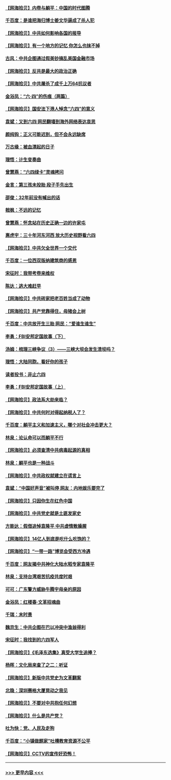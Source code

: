 #### [【网海拾贝】内卷与躺平：中国的时代图腾](../pages/nsc993/n13016128.md?t=06121852) 
#### [千百度：是谁把海归博士姜文华逼成了杀人犯](../pages/nsc993/n13015218.md?t=06121852) 
#### [【网海拾贝】中共如何影响各国的报导](../pages/nsc993/n13012599.md?t=06121852) 
#### [【网海拾贝】有一个地方的记忆 你怎么也抹不掉](../pages/nsc993/n13009802.md?t=06121852) 
#### [古风：中共企图通过假美钞搞乱美国金融市场](../pages/nsc993/n13009626.md?t=06121852) 
#### [【网海拾贝】反共是最大的政治正确](../pages/nsc993/n13007051.md?t=06121852) 
#### [【网海拾贝】中共屠杀了成千上万64抗议者](../pages/nsc993/n13002713.md?t=06121852) 
#### [金浴凤：“六·四”的伤痕（两篇）](../pages/nsc993/n13001719.md?t=06121852) 
#### [【网海拾贝】国安法下港人悼念“六四”的意义](../pages/nsc993/n13001039.md?t=06121852) 
#### [袁斌：又到六四 网民翻墙到海外网络表达哀思](../pages/nsc993/n13000995.md?t=06121852) 
#### [颜纯钩：正义可能迟到，但不会永远缺席](../pages/nsc993/n13000920.md?t=06121852) 
#### [万古缘：被血漂起的日子](../pages/nsc993/n13000914.md?t=06121852) 
#### [理悟：计生变奏曲](../pages/nsc993/n13000414.md?t=06121852) 
#### [曾慧燕：“六四绿卡”灵魂拷问](../pages/nsc993/n13000277.md?t=06121852) 
#### [金言：第三孩未投胎 段子手先出生](../pages/nsc993/n13000215.md?t=06121852) 
#### [邵俊：32年前没有喊出的话](../pages/nsc993/n13000181.md?t=06121852) 
#### [戟枫：不远的记忆](../pages/nsc993/n13000121.md?t=06121852) 
#### [曾慧燕：怀念站在历史正确一边的许家屯](../pages/nsc993/n13000073.md?t=06121852) 
#### [惠虎宇：三十年河东河西 放大历史视野看六四](../pages/nsc993/n13000018.md?t=06121852) 
#### [【网海拾贝】中共欠全世界一个交代](../pages/nsc993/n12998706.md?t=06121852) 
#### [千百度：一位西双版纳建筑商的感恩](../pages/nsc993/n12998487.md?t=06121852) 
#### [宋征时：我带考卷来维权](../pages/nsc993/n12994088.md?t=06121852) 
#### [陈达：逃大难赶早](../pages/nsc993/n12993569.md?t=06121852) 
#### [【网海拾贝】中共砖家把老百姓当成了动物](../pages/nsc993/n12993483.md?t=06121852) 
#### [【网海拾贝】共产党靠得住，母猪会上树](../pages/nsc993/n12990730.md?t=06121852) 
#### [千百度：中共放开生三胎 网民：“爱谁生谁生”](../pages/nsc993/n12990644.md?t=06121852) 
#### [李勇：FBI安邦定国故事（下）](../pages/nsc993/n12987854.md?t=06121852) 
#### [汤姆：梳理三峡争议（3）——三峡大坝会发生溃坝吗？](../pages/nsc993/n12989806.md?t=06121852) 
#### [理悟：大陆同胞，看好你的孩子](../pages/nsc993/n12989778.md?t=06121852) 
#### [读者投书：非止六四](../pages/nsc993/n12989673.md?t=06121852) 
#### [李勇：FBI安邦定国故事（上）](../pages/nsc993/n12987749.md?t=06121852) 
#### [【网海拾贝】政法系大劫来临？](../pages/nsc993/n12987596.md?t=06121852) 
#### [【网海拾贝】中共何时对得起纳税人了？](../pages/nsc993/n12985578.md?t=06121852) 
#### [千百度：躺平主义和加速主义，哪个对社会冲击更大？](../pages/nsc993/n12985512.md?t=06121852) 
#### [林泉：论认命可以而躺平不行](../pages/nsc993/n12985505.md?t=06121852) 
#### [【网海拾贝】必须查清中共病毒起源的真相](../pages/nsc993/n12984276.md?t=06121852) 
#### [林泉：躺平也是一种战斗](../pages/nsc993/n12984194.md?t=06121852) 
#### [【网海拾贝】中共政权就建立在谎言上](../pages/nsc993/n12981880.md?t=06121852) 
#### [袁斌：“中国好声音”被叫停 网友：内地娱乐要完了](../pages/nsc993/n12981826.md?t=06121852) 
#### [【网海拾贝】只因你生在红色中国](../pages/nsc993/n12979096.md?t=06121852) 
#### [【网海拾贝】中共党史就是土匪发家史](../pages/nsc993/n12976478.md?t=06121852) 
#### [方能达：假借追悼袁隆平 中共虚情散臊腥](../pages/nsc993/n12976396.md?t=06121852) 
#### [【网海拾贝】14亿人到底是吃什么吃饱的？](../pages/nsc993/n12974125.md?t=06121852) 
#### [【网海拾贝】“一带一路”博览会受西方冷遇](../pages/nsc993/n12971787.md?t=06121852) 
#### [千百度：网友揭中共神化大陆水稻专家袁隆平](../pages/nsc993/n12971733.md?t=06121852) 
#### [林泉：支持台湾艰苦抗疫共度时艰](../pages/nsc993/n12971350.md?t=06121852) 
#### [可可：广东警方威胁牛腾宇母亲的原因](../pages/nsc993/n12971100.md?t=06121852) 
#### [金浴凤：红楼春·文革招魂曲](../pages/nsc993/n12970354.md?t=06121852) 
#### [千瑞：末时景](../pages/nsc993/n12970337.md?t=06121852) 
#### [魏京生：中共企图在巴以冲突中渔翁得利](../pages/nsc993/n12970286.md?t=06121852) 
#### [宋征时：我找到的六四军人](../pages/nsc993/n12970213.md?t=06121852) 
#### [【网海拾贝】《毛泽东选集》真受大学生追捧？](../pages/nsc993/n12968779.md?t=06121852) 
#### [杨晖：文化局来查了之二：听证](../pages/nsc993/n12966528.md?t=06121852) 
#### [【网海拾贝】新版中共党史为文革翻案](../pages/nsc993/n12967526.md?t=06121852) 
#### [北隐：深圳赛格大厦晃动之我见](../pages/nsc993/n12967393.md?t=06121852) 
#### [【网海拾贝】不要对中共抱任何幻想](../pages/nsc993/n12965222.md?t=06121852) 
#### [【网海拾贝】什么是共产党？](../pages/nsc993/n12962781.md?t=06121852) 
#### [吐为快：党、人民及走狗](../pages/nsc993/n12962747.md?t=06121852) 
#### [千百度：“小镇做题家”吐槽教育资源不公平](../pages/nsc993/n12962705.md?t=06121852) 
#### [【网海拾贝】CCTV的宣传好恐怖！](../pages/nsc993/n12959984.md?t=06121852) 

----
#### [ >>> 更早内容 <<< ](../indexes/nsc993-earlier.md)
